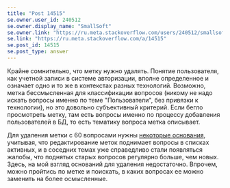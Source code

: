 ```yaml
---
title: "Post 14515"
se.owner.user_id: 240512
se.owner.display_name: "SmallSoft"
se.owner.link: "https://ru.meta.stackoverflow.com/users/240512/smallsoft"
se.link: "https://ru.meta.stackoverflow.com/a/14515"
se.post_id: 14515
se.post_type: answer
---
```

<p>Крайне сомнительно, что метку нужно удалять. Понятие пользователя, как учетной записи  в системе авторизации, вполне определенное и означает одно и то же в контекстах разных технологий. Возможно, метка бессмысленная для классификации вопросов (никому не надо искать вопросы именно по теме &quot;Пользователи&quot;, без привязки к технологии), но это довольно субъективный критерий. Если бегло просмотреть метку, там есть вопросы именно по процессу добавления пользователей в БД, то есть тематику вопроса метка описывает.</p>
<p>Для удаления метки с 60 вопросами нужны <a href="https://meta.stackexchange.com/a/239191/370389">некоторые основания</a>, учитывая, что редактирование меток поднимает вопросы в списках активных, и в соседних темах уже справедливо стали появляться жалобы, что поднятых старых вопросов регулярно больше, чем новых. Здесь, на мой взгляд оснований для удаления недостаточно. Впрочем, можно пройтись по метке и поискать, в каких вопросах ее можно заменить на более осмысленные.</p>
